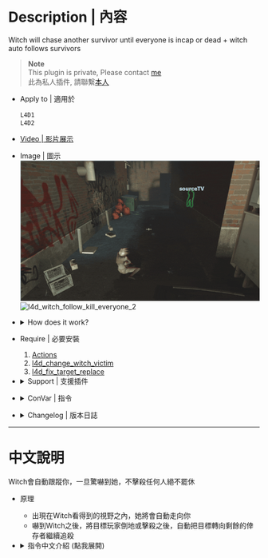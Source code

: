 # Description | 內容
Witch will chase another survivor until everyone is incap or dead + witch auto follows survivors

> __Note__ <br/>
This plugin is private, Please contact [me](/#私人插件列表-private-plugins-list)<br/>
此為私人插件, 請聯繫[本人](/#私人插件列表-private-plugins-list)

* Apply to | 適用於
    ```
    L4D1
    L4D2
    ```

* [Video | 影片展示](https://youtu.be/VwX01Uwxi4c)

* Image | 圖示
    <br/>![l4d_witch_follow_kill_everyone_1](image/l4d_witch_follow_kill_everyone_1.gif)
    <br/>![l4d_witch_follow_kill_everyone_2](image/l4d_witch_follow_kill_everyone_2.gif)

* <details><summary>How does it work?</summary>

    * Witch is allowed to chase another target after she incapacitates a survivor. 
    * Witch is allowed to chase another target after she kills a survivor. 
    * Witch will follow survivor if within the range where witch can see
</details>

* Require | 必要安裝
    1. [Actions](https://forums.alliedmods.net/showthread.php?t=336374)
    2. [l4d_change_witch_victim](https://github.com/Target5150/MoYu_Server_Stupid_Plugins/tree/master/The%20Last%20Stand/l4d_change_witch_victim)
    3. [l4d_fix_target_replace](https://github.com/Target5150/MoYu_Server_Stupid_Plugins/tree/master/The%20Last%20Stand/l4d_fix_target_replace)

* <details><summary>Support | 支援插件</summary>

    1. [l4d_witch_target_forever](/L4D_插件/Witch_女巫/l4d_witch_target_forever): If install both plugins, the witch's priority option is to kill her initial target first and then change target
        * 如果兩個插件同時裝, Witch會優先攻擊並擊殺原始目標, 之後才會改變目標
    2. [Witch fixes](https://forums.alliedmods.net/showthread.php?t=315481): 4 witch fix plugins By Lux, no conflict with this plugin
        * 四個修復Witch的插件可以裝, 不會跟此插件有衝突
</details>

* <details><summary>ConVar | 指令</summary>

    * cfg/sourcemod/l4d_witch_follow_kill_everyone.cfg
        ```php
        // 1=Plugin On. 0=Plugin Off
        l4d_witch_follow_kill_everyone_on "1"

        // Chance the witch will chase another target after she incapacitates a survivor. [0-100]
        l4d_witch_follow_kill_everyone_incap_chance "100"

        // Chance the witch will chase another target after she kills a survivor. [0-100]
        l4d_witch_follow_kill_everyone_kill_chance "100"

        // Add witch health if she is allowed to chase another target after she incapacitates a survivor. (0=Off)
        l4d_witch_follow_kill_everyone_incap_health_add "100"

        // Add witch health if she is allowed to chase another target after she kills a survivor. (0=Off)
        l4d_witch_follow_kill_everyone_kill_health_add "400"

        // This controls the range for witch to reacquire another target. [1.0, 9999.0] (If no targets within range, witch default behavior)
        l4d_witch_follow_kill_everyone_chase_range "9999"

        // Chance of following survivors [0, 100]
        l4d_witch_follow_kill_everyone_followsurvivor_chance "100"

        // Witch's vision range, witch will follow survivor if in range. [100.0, 9999.0] 
        l4d_witch_follow_kill_everyone_followsurvivor_range "800.0"

        // Witch's following speed.
        l4d_witch_follow_kill_everyone_followsurvivor_speed "45.0"

        // Witch stops following when her rage over this value. [0.0, 1.0] (Witch will follow again when her rage below this value)
        l4d_witch_follow_kill_everyone_followsurvivor_rage "0.5"
        ```
</details>

* <details><summary>Changelog | 版本日誌</summary>

    * v1.0h (2025-8-5)
        * Remake code, provide a better way to change witch's target without burning, spawning new witch, or HitByVomitJar
        * Support l4d_witch_target_forever
        * Update Cvars
        * Require actions, l4d_change_witch_victim
        * Witch stops following when her rage over the certain value
        * Use new method to change witch's target instead of igniting her
        * Fixed witch wil be killed after change target 15 seconds 
        * Witch is allowed to chase another target after she incapacitates a survivor. 
        * Witch is allowed to chase another target after she kills a survivor. 
        * Witch will not follow survivor if there is a wall between witch and survivor.
        * Witch will not follow survivor if survivor standing on the higher place.

    * Credit & Original 
        * panxiaohai: [Evil Witch](https://forums.alliedmods.net/showthread.php?t=167077)
        * [AlliedModders Post](https://forums.alliedmods.net/showthread.php?t=329520): Thanks to BHaType, xZk, cravenge: 
        * Provide gamedata: [Forgetest](https://github.com/jensewe)
</details>

- - - -
# 中文說明
Witch會自動跟蹤你，一旦驚嚇到她，不擊殺任何人絕不罷休

* 原理
    * 出現在Witch看得到的視野之內，她將會自動走向你
    * 嚇到Witch之後，將目標玩家倒地或擊殺之後，自動把目標轉向剩餘的倖存者繼續追殺

* <details><summary>指令中文介紹 (點我展開)</summary>

    * cfg/sourcemod/l4d_witch_follow_kill_everyone.cfg
        ```php
        // 1=開啟插件. 0=關閉插件
        l4d_witch_follow_kill_everyone_on "1"

        // 目標玩家倒地之後繼續追殺其他倖存者的機率 [0-100]
        l4d_witch_follow_kill_everyone_incap_chance "100"

        // 目標玩家死亡之後繼續追殺其他倖存者的機率 [0-100]
        l4d_witch_follow_kill_everyone_kill_chance "100"

        // 如果Witch在目標玩家倒地之後繼續追殺其他倖存者，增加數值血量. (0=關閉)
        l4d_witch_follow_kill_everyone_incap_health_add "100"

        // 如果Witch在目標玩家死亡之後繼續追殺其他倖存者，增加數值血量. (0=關閉)
        l4d_witch_follow_kill_everyone_kill_health_add "400"

        // Witch準備追殺的另外一名倖存者並須在這個範圍之內 [1.0~9999.0] (如果範圍內沒有倖存者, 那Witch繼續遊戲預設行為)
        l4d_witch_follow_kill_everyone_chase_range "9999"

        // Witch會跟蹤倖存者的機率
        l4d_witch_follow_kill_everyone_followsurvivor_chance "100"

        // 倖存者距離Witch的一定可見範圍內，Witch會跟蹤倖存者 [100.0~9999.0] 
        l4d_witch_follow_kill_everyone_followsurvivor_range "800.0"

        // Witch的跟蹤速度
        l4d_witch_follow_kill_everyone_followsurvivor_speed "45.0"

        // Witch如果驚嚇值超過此數值會停止跟蹤倖存者. [0.0~1.0] (Witch驚嚇值低於此數值則繼續跟蹤倖存者)
        l4d_witch_follow_kill_everyone_followsurvivor_rage "0.5"
        ```
</details>